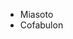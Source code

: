 - Miasoto 
- Cofabulon

<!---
singularian/singularian is a ✨ special ✨ repository because its `README.md` (this file) appears on your GitHub profile.
You can click the Preview link to take a look at your changes.
--->
